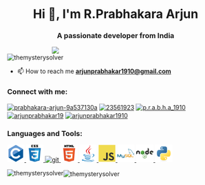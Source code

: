 <h1 align="center">Hi 👋, I'm R.Prabhakara Arjun</h1>
<h3 align="center">A passionate developer from India</h3>
<img width="400" align="right" src="https://www.newus.in/static/media/full-stack-program-at-newus-Dharamsala.7835ddbfd9d23e02b60c.gif">

<p align="left"> <img src="https://komarev.com/ghpvc/?username=themysterysolver&label=Profile%20views&color=0e75b6&style=flat" alt="themysterysolver" /> </p>

- 📫 How to reach me **arjunprabhakar1910@gmail.com**

<h3 align="left">Connect with me:</h3>
<p align="left">
<a href="https://linkedin.com/in/prabhakara-arjun-9a537130a" target="blank"><img align="center" src="https://raw.githubusercontent.com/rahuldkjain/github-profile-readme-generator/master/src/images/icons/Social/linked-in-alt.svg" alt="prabhakara-arjun-9a537130a" height="30" width="40" /></a>
<a href="https://stackoverflow.com/users/23561923" target="blank"><img align="center" src="https://raw.githubusercontent.com/rahuldkjain/github-profile-readme-generator/master/src/images/icons/Social/stack-overflow.svg" alt="23561923" height="30" width="40" /></a>
<a href="https://instagram.com/p.r.a.b.h.a_1910" target="blank"><img align="center" src="https://raw.githubusercontent.com/rahuldkjain/github-profile-readme-generator/master/src/images/icons/Social/instagram.svg" alt="p.r.a.b.h.a_1910" height="30" width="40" /></a>
<a href="https://www.hackerrank.com/arjunprabhakar19" target="blank"><img align="center" src="https://raw.githubusercontent.com/rahuldkjain/github-profile-readme-generator/master/src/images/icons/Social/hackerrank.svg" alt="arjunprabhakar19" height="30" width="40" /></a>
<a href="https://www.leetcode.com/arjunprabhakar1910" target="blank"><img align="center" src="https://raw.githubusercontent.com/rahuldkjain/github-profile-readme-generator/master/src/images/icons/Social/leet-code.svg" alt="arjunprabhakar1910" height="30" width="40" /></a>
</p>

<h3 align="left">Languages and Tools:</h3>
<p align="left"> <a href="https://www.cprogramming.com/" target="_blank" rel="noreferrer"> <img src="https://raw.githubusercontent.com/devicons/devicon/master/icons/c/c-original.svg" alt="c" width="40" height="40"/> </a> <a href="https://www.w3schools.com/css/" target="_blank" rel="noreferrer"> <img src="https://raw.githubusercontent.com/devicons/devicon/master/icons/css3/css3-original-wordmark.svg" alt="css3" width="40" height="40"/> </a> <a href="https://git-scm.com/" target="_blank" rel="noreferrer"> <img src="https://www.vectorlogo.zone/logos/git-scm/git-scm-icon.svg" alt="git" width="40" height="40"/> </a> <a href="https://www.w3.org/html/" target="_blank" rel="noreferrer"> <img src="https://raw.githubusercontent.com/devicons/devicon/master/icons/html5/html5-original-wordmark.svg" alt="html5" width="40" height="40"/> </a> <a href="https://www.java.com" target="_blank" rel="noreferrer"> <img src="https://raw.githubusercontent.com/devicons/devicon/master/icons/java/java-original.svg" alt="java" width="40" height="40"/> </a> <a href="https://developer.mozilla.org/en-US/docs/Web/JavaScript" target="_blank" rel="noreferrer"> <img src="https://raw.githubusercontent.com/devicons/devicon/master/icons/javascript/javascript-original.svg" alt="javascript" width="40" height="40"/> </a> <a href="https://www.mysql.com/" target="_blank" rel="noreferrer"> <img src="https://raw.githubusercontent.com/devicons/devicon/master/icons/mysql/mysql-original-wordmark.svg" alt="mysql" width="40" height="40"/> </a> <a href="https://nodejs.org" target="_blank" rel="noreferrer"> <img src="https://raw.githubusercontent.com/devicons/devicon/master/icons/nodejs/nodejs-original-wordmark.svg" alt="nodejs" width="40" height="40"/> </a> <a href="https://www.python.org" target="_blank" rel="noreferrer"> <img src="https://raw.githubusercontent.com/devicons/devicon/master/icons/python/python-original.svg" alt="python" width="40" height="40"/> </a> </p>

<p><img align="left" src="https://github-readme-stats.vercel.app/api/top-langs?username=themysterysolver&show_icons=true&locale=en&layout=compact" alt="themysterysolver" /></p>



<p><img align="center" src="https://github-readme-streak-stats.herokuapp.com/?user=themysterysolver&" alt="themysterysolver" /></p>
